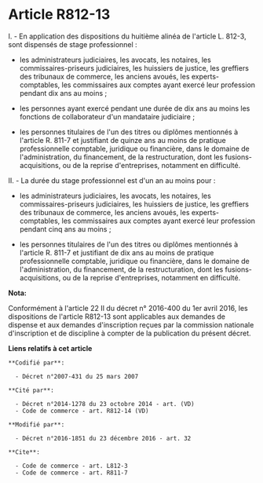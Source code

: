 # Article R812-13

I. - En application des dispositions du huitième alinéa de l'article L. 812-3, sont dispensés de stage professionnel :

- les administrateurs judiciaires, les avocats, les notaires, les commissaires-priseurs judiciaires, les huissiers de
justice, les greffiers des tribunaux de commerce, les anciens avoués, les experts-comptables, les commissaires aux comptes
ayant exercé leur profession pendant dix ans au moins ;

- les personnes ayant exercé pendant une durée de dix ans au moins les fonctions de collaborateur d'un mandataire
judiciaire ;

- les personnes titulaires de l'un des titres ou diplômes mentionnés à l'article R. 811-7 et justifiant de quinze ans au
moins de pratique professionnelle comptable, juridique ou financière, dans le domaine de l'administration, du financement, de
la restructuration, dont les fusions-acquisitions, ou de la reprise d'entreprises, notamment en difficulté. 

II. - La durée du stage professionnel est d'un an au moins pour :

- les administrateurs judiciaires, les avocats, les notaires, les commissaires-priseurs judiciaires, les huissiers de
justice, les greffiers des tribunaux de commerce, les anciens avoués, les experts-comptables, les commissaires aux comptes
ayant exercé leur profession pendant cinq ans au moins ;

- les personnes titulaires de l'un des titres ou diplômes mentionnés à l'article R. 811-7 et justifiant de dix ans au moins
de pratique professionnelle comptable, juridique ou financière, dans le domaine de l'administration, du financement, de la
restructuration, dont les fusions-acquisitions, ou de la reprise d'entreprises, notamment en difficulté.

**Nota:**

Conformément à l'article 22 II du décret n° 2016-400 du 1er avril 2016, les dispositions de l'article R812-13 sont
applicables aux demandes de dispense et aux demandes d'inscription reçues par la commission nationale d'inscription et de
discipline à compter de la publication du présent décret.

**Liens relatifs à cet article**

	**Codifié par**:

	  - Décret n°2007-431 du 25 mars 2007

	**Cité par**:

	  - Décret n°2014-1278 du 23 octobre 2014 - art. (VD)
	  - Code de commerce - art. R812-14 (VD)

	**Modifié par**:

	  - Décret n°2016-1851 du 23 décembre 2016 - art. 32

	**Cite**:

	  - Code de commerce - art. L812-3
	  - Code de commerce - art. R811-7
